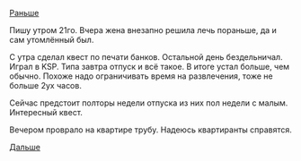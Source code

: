 [Раньше](2016.04.19.md)

Пишу утром 21го. Вчера жена внезапно решила лечь пораньше, да и сам утомлённый был.

С утра сделал квест по печати банков. Остальной день бездельничал. Играл в KSP.
Типа завтра отпуск и всё такое.
В итоге устал больше, чем обычно. Похоже надо ограничивать время на развлечения, тоже не больше 2ух часов.

Сейчас предстоит полторы недели отпуска из них пол недели с малым. Интересный квест.

Вечером проврало на квартире трубу. Надеюсь квартиранты справятся.

[Дальше](2016.04.21.md)